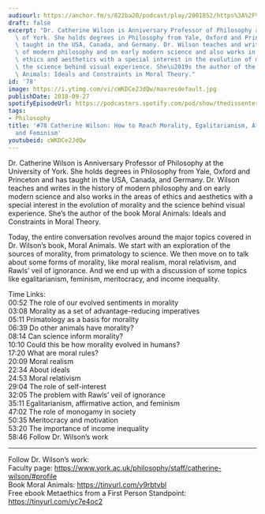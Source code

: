 ```yaml
---
audiourl: https://anchor.fm/s/822ba20/podcast/play/2001852/https%3A%2F%2Fd3ctxlq1ktw2nl.cloudfront.net%2Fproduction%2F2018-11-29%2F7682496-44100-2-af9111284a3f3.mp3
draft: false
excerpt: "Dr. Catherine Wilson is Anniversary Professor of Philosophy at the University\
  \ of York. She holds degrees in Philosophy from Yale, Oxford and Princeton and has\
  \ taught in the USA, Canada, and Germany. Dr. Wilson teaches and writes in the history\
  \ of modern philosophy and on early modern science and also works in the areas of\
  \ ethics and aesthetics with a special interest in the evolution of morality and\
  \ the science behind visual experience. She\u2019s the author of the book Moral\
  \ Animals: Ideals and Constraints in Moral Theory."
id: '78'
image: https://i.ytimg.com/vi/cWKDCe2JdQw/maxresdefault.jpg
publishDate: 2018-09-27
spotifyEpisodeUrl: https://podcasters.spotify.com/pod/show/thedissenter/episodes/78-Catherine-Wilson-How-to-Reach-Morality--Egalitarianism--Affirmative-Action--and-Feminism-e2rjfs
tags:
- Philosophy
title: '#78 Catherine Wilson: How to Reach Morality, Egalitarianism, Affirmative Action,
  and Feminism'
youtubeid: cWKDCe2JdQw
---
```

<div class="timelinks">

Dr. Catherine Wilson is Anniversary Professor of Philosophy at the University of York. She holds degrees in Philosophy from Yale, Oxford and Princeton and has taught in the USA, Canada, and Germany. Dr. Wilson teaches and writes in the history of modern philosophy and on early modern science and also works in the areas of ethics and aesthetics with a special interest in the evolution of morality and the science behind visual experience. She’s the author of the book Moral Animals: Ideals and Constraints in Moral Theory.

Today, the entire conversation revolves around the major topics covered in Dr. Wilson’s book, Moral Animals. We start with an exploration of the sources of morality, from primatology to science. We then move on to talk about some forms of morality, like moral realism, moral relativism, and Rawls’ veil of ignorance. And we end up with a discussion of some topics like egalitarianism, feminism, meritocracy, and income inequality.

Time Links:  
<time>00:52</time> The role of our evolved sentiments in morality        
<time>03:08</time> Morality as a set of advantage-reducing imperatives   
<time>05:11</time> Primatology as a basis for morality  
<time>06:39</time> Do other animals have morality?    
<time>08:14</time> Can science inform morality?      
<time>10:10</time> Could this be how morality evolved in humans?       
<time>17:20</time> What are moral rules?    
<time>20:09</time> Moral realism  
<time>22:34</time> About ideals  
<time>24:53</time> Moral relativism  
<time>29:04</time> The role of self-interest    
<time>32:05</time> The problem with Rawls’ veil of ignorance    
<time>35:11</time> Egalitarianism, affirmative action, and feminism  
<time>47:02</time> The role of monogamy in society  
<time>50:35</time> Meritocracy and motivation  
<time>53:20</time> The importance of income inequality  
<time>58:46</time> Follow Dr. Wilson’s work        

---

Follow Dr. Wilson’s work:  
Faculty page: https://www.york.ac.uk/philosophy/staff/catherine-wilson/#profile  
Book Moral Animals: https://tinyurl.com/y9rbtvbl  
Free ebook Metaethics from a First Person Standpoint: https://tinyurl.com/yc7e4oc2
</div>

